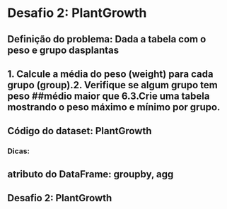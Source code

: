 # Desafio 2: PlantGrowth
 
## Definição do problema: Dada a tabela com o peso e grupo dasplantas 
## 1. Calcule a média do peso (weight) para cada grupo (group).2. Verifique se algum grupo tem peso ##médio maior que 6.3.Crie uma tabela mostrando o peso máximo e mínimo por grupo.
## Código do dataset: PlantGrowth
 
### Dicas: 
## atributo do DataFrame: groupby, agg
## Desafio 2: PlantGrowth
 
 
